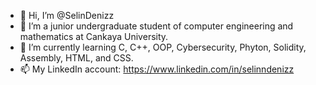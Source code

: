 - 👋 Hi, I’m @SelinDenizz
- 👀 I’m a junior undergraduate student of computer engineering and mathematics at Cankaya University.
- 🌱 I’m currently learning C, C++, OOP, Cybersecurity, Phyton, Solidity, Assembly, HTML, and CSS.
- 📫 My LinkedIn account: https://www.linkedin.com/in/selinndenizz

